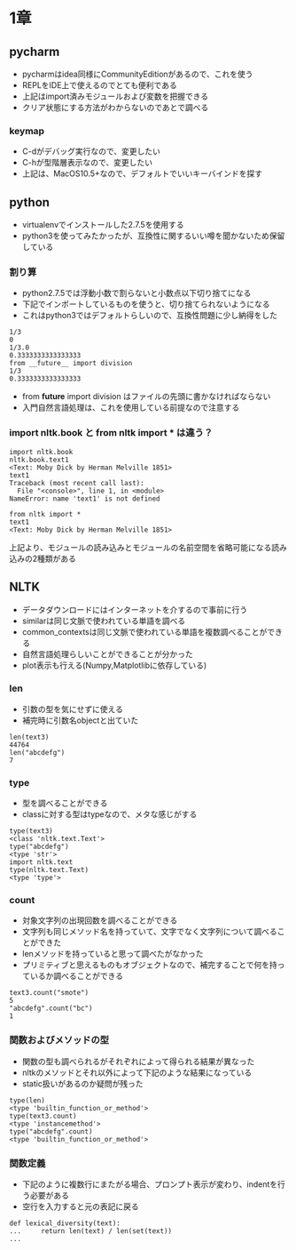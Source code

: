 # 1章

## pycharm
* pycharmはidea同様にCommunityEditionがあるので、これを使う
* REPLをIDE上で使えるのでとても便利である
* 上記はimport済みモジュールおよび変数を把握できる
* クリア状態にする方法がわからないのであとで調べる

### keymap
* C-dがデバッグ実行なので、変更したい
* C-hが型階層表示なので、変更したい
* 上記は、MacOS10.5+なので、デフォルトでいいキーバインドを探す

## python
* virtualenvでインストールした2.7.5を使用する
* python3を使ってみたかったが、互換性に関するいい噂を聞かないため保留している

### 割り算
* python2.7.5では浮動小数で割らないと小数点以下切り捨てになる
* 下記でインポートしているものを使うと、切り捨てられないようになる
* これはpython3ではデフォルトらしいので、互換性問題に少し納得をした

```
1/3
0
1/3.0
0.3333333333333333
from __future__ import division
1/3
0.3333333333333333
```

* from __future__ import division はファイルの先頭に書かなければならない
* 入門自然言語処理は、これを使用している前提なので注意する

### import nltk.book と from nltk import * は違う？

```
import nltk.book
nltk.book.text1
<Text: Moby Dick by Herman Melville 1851>
text1
Traceback (most recent call last):
  File "<console>", line 1, in <module>
NameError: name 'text1' is not defined
```

```
from nltk import *
text1
<Text: Moby Dick by Herman Melville 1851>
```

上記より、モジュールの読み込みとモジュールの名前空間を省略可能になる読み込みの2種類がある

## NLTK
* データダウンロードにはインターネットを介するので事前に行う
* similarは同じ文脈で使われている単語を調べる
* common_contextsは同じ文脈で使われている単語を複数調べることができる
* 自然言語処理らしいことができることが分かった
* plot表示も行える(Numpy,Matplotlibに依存している)

### len

* 引数の型を気にせずに使える
* 補完時に引数名objectと出ていた

```
len(text3)
44764
len("abcdefg")
7
```

### type

* 型を調べることができる
* classに対する型はtypeなので、メタな感じがする

```
type(text3)
<class 'nltk.text.Text'>
type("abcdefg")
<type 'str'>
import nltk.text
type(nltk.text.Text)
<type 'type'>
```

### count

* 対象文字列の出現回数を調べることができる
* 文字列も同じメソッド名を持っていて、文字でなく文字列について調べることができた
* lenメソッドを持っていると思って調べたがなかった
* プリミティブと思えるものもオブジェクトなので、補完することで何を持っているか調べることができる


```
text3.count("smote")
5
"abcdefg".count("bc")
1
```

### 関数およびメソッドの型

* 関数の型も調べられるがそれぞれによって得られる結果が異なった
* nltkのメソッドとそれ以外によって下記のような結果になっている
* static扱いがあるのか疑問が残った

```
type(len)
<type 'builtin_function_or_method'>
type(text3.count)
<type 'instancemethod'>
type("abcdefg".count)
<type 'builtin_function_or_method'>
```

### 関数定義

* 下記のように複数行にまたがる場合、プロンプト表示が変わり、indentを行う必要がある
* 空行を入力すると元の表記に戻る

```
def lexical_diversity(text):
...     return len(text) / len(set(text))
...
```
